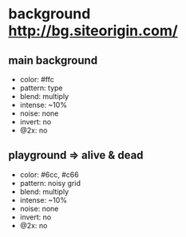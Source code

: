 background <http://bg.siteorigin.com/>
======================================

main background
---------------
- color:   #ffc
- pattern: type
- blend:   multiply
- intense: ~10%
- noise:   none
- invert:  no
- @2x:     no


playground => alive & dead
--------------------------
- color:   #6cc, #c66
- pattern: noisy grid
- blend:   multiply
- intense: ~10%
- noise:   none
- invert:  no
- @2x:     no
